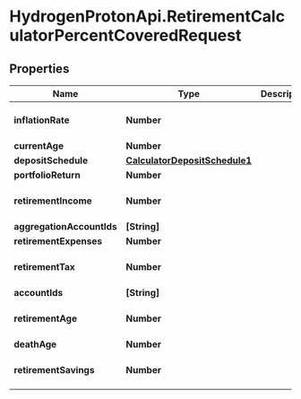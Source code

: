 # HydrogenProtonApi.RetirementCalculatorPercentCoveredRequest

## Properties
Name | Type | Description | Notes
------------ | ------------- | ------------- | -------------
**inflationRate** | **Number** |  | [optional] [default to 0.0]
**currentAge** | **Number** |  | 
**depositSchedule** | [**CalculatorDepositSchedule1**](CalculatorDepositSchedule1.md) |  | [optional] 
**portfolioReturn** | **Number** |  | 
**retirementIncome** | **Number** |  | [optional] [default to 0.0]
**aggregationAccountIds** | **[String]** |  | [optional] 
**retirementExpenses** | **Number** |  | 
**retirementTax** | **Number** |  | [optional] [default to 0.0]
**accountIds** | **[String]** |  | [optional] 
**retirementAge** | **Number** |  | [optional] [default to 65]
**deathAge** | **Number** |  | 
**retirementSavings** | **Number** |  | [optional] [default to 0.0]


